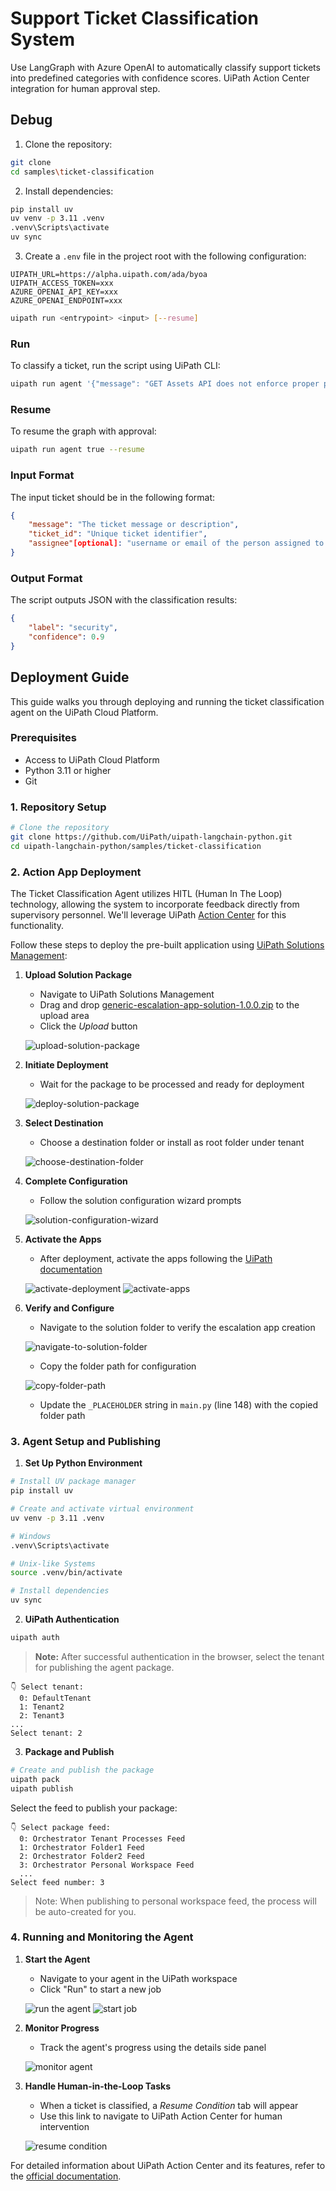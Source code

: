 # Support Ticket Classification System

Use LangGraph with Azure OpenAI to automatically classify support tickets into predefined categories with confidence scores. UiPath Action Center integration for human approval step.

## Debug

1. Clone the repository:

```bash
git clone
cd samples\ticket-classification
```

2. Install dependencies:

```bash
pip install uv
uv venv -p 3.11 .venv
.venv\Scripts\activate
uv sync
```

3. Create a `.env` file in the project root with the following configuration:

```env
UIPATH_URL=https://alpha.uipath.com/ada/byoa
UIPATH_ACCESS_TOKEN=xxx
AZURE_OPENAI_API_KEY=xxx
AZURE_OPENAI_ENDPOINT=xxx
```

```bash
uipath run <entrypoint> <input> [--resume]
```

### Run

To classify a ticket, run the script using UiPath CLI:

```bash
uipath run agent '{"message": "GET Assets API does not enforce proper permissions Assets.View", "ticket_id": "TICKET-2345"}'
```

### Resume

To resume the graph with approval:

```bash
uipath run agent true --resume
```

### Input Format

The input ticket should be in the following format:

```json
{
    "message": "The ticket message or description",
    "ticket_id": "Unique ticket identifier",
    "assignee"[optional]: "username or email of the person assigned to handle escalations"
}
```

### Output Format

The script outputs JSON with the classification results:

```json
{
    "label": "security",
    "confidence": 0.9
}
```

## Deployment Guide

This guide walks you through deploying and running the ticket classification agent on the UiPath Cloud Platform.

### Prerequisites

-   Access to UiPath Cloud Platform
-   Python 3.11 or higher
-   Git

### 1. Repository Setup

```bash
# Clone the repository
git clone https://github.com/UiPath/uipath-langchain-python.git
cd uipath-langchain-python/samples/ticket-classification
```

### 2. Action App Deployment

The Ticket Classification Agent utilizes HITL (Human In The Loop) technology, allowing the system to incorporate feedback directly from supervisory personnel. We'll leverage UiPath [Action Center](https://docs.uipath.com/action-center/automation-suite/2023.4/user-guide/introduction) for this functionality.

Follow these steps to deploy the pre-built application using [UiPath Solutions Management](https://docs.uipath.com/solutions-management/automation-cloud/latest/user-guide/solutions-management-overview):

1. **Upload Solution Package**

    - Navigate to UiPath Solutions Management
    - Drag and drop [generic-escalation-app-solution-1.0.0.zip](escalation_app_solution/generic-escalation-app-solution-1.0.0.zip) to the upload area
    - Click the _Upload_ button

    ![upload-solution-package](../../docs/sample_images/ticket-classification/upload-solution-package.png)

2. **Initiate Deployment**

    - Wait for the package to be processed and ready for deployment

    ![deploy-solution-package](../../docs/sample_images/ticket-classification/deploy-solution-package.png)

3. **Select Destination**

    - Choose a destination folder or install as root folder under tenant

    ![choose-destination-folder](../../docs/sample_images/ticket-classification/solution-destination-folder.png)

4. **Complete Configuration**

    - Follow the solution configuration wizard prompts

    ![solution-configuration-wizard](../../docs/sample_images/ticket-classification/deploy-solution-package-wizard.png)

5. **Activate the Apps**

    - After deployment, activate the apps following the [UiPath documentation](https://docs.uipath.com/apps/automation-cloud/latest/user-guide/apps-in-solutions-management)

    ![activate-deployment](../../docs/sample_images/ticket-classification/activate-deployment.png)
    ![activate-apps](../../docs/sample_images/ticket-classification/activate-apps.png)

6. **Verify and Configure**

    - Navigate to the solution folder to verify the escalation app creation

    ![navigate-to-solution-folder](../../docs/sample_images/ticket-classification/navigate-to-solution-folder.png)

    - Copy the folder path for configuration

    ![copy-folder-path](../../docs/sample_images/ticket-classification/copy-folder-path.png)

    - Update the `_PLACEHOLDER` string in `main.py` (line 148) with the copied folder path

### 3. Agent Setup and Publishing

1. **Set Up Python Environment**

```bash
# Install UV package manager
pip install uv

# Create and activate virtual environment
uv venv -p 3.11 .venv

# Windows
.venv\Scripts\activate

# Unix-like Systems
source .venv/bin/activate

# Install dependencies
uv sync
```

2. **UiPath Authentication**

```bash
uipath auth
```

> **Note:** After successful authentication in the browser, select the tenant for publishing the agent package.

```
👇 Select tenant:
  0: DefaultTenant
  1: Tenant2
  2: Tenant3
...
Select tenant: 2
```

3. **Package and Publish**

```bash
# Create and publish the package
uipath pack
uipath publish
```

Select the feed to publish your package:

```
👇 Select package feed:
  0: Orchestrator Tenant Processes Feed
  1: Orchestrator Folder1 Feed
  2: Orchestrator Folder2 Feed
  3: Orchestrator Personal Workspace Feed
  ...
Select feed number: 3
```

> Note: When publishing to personal workspace feed, the process will be auto-created for you.

### 4. Running and Monitoring the Agent

1. **Start the Agent**

    - Navigate to your agent in the UiPath workspace
    - Click "Run" to start a new job

    ![run the agent](../../docs/sample_images/ticket-classification/run-agent.png)
    ![start job](../../docs/sample_images/ticket-classification/start-job.png)

2. **Monitor Progress**

    - Track the agent's progress using the details side panel

    ![monitor agent](../../docs/sample_images/ticket-classification/monitor-agent.png)

3. **Handle Human-in-the-Loop Tasks**

    - When a ticket is classified, a _Resume Condition_ tab will appear
    - Use this link to navigate to UiPath Action Center for human intervention

    ![resume condition](../../docs/sample_images/ticket-classification/resume-condition.png)

For detailed information about UiPath Action Center and its features, refer to the [official documentation](https://docs.uipath.com/action-center/automation-suite/2024.10/user-guide/introduction).
